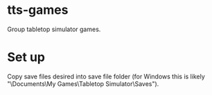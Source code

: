 # tts-games
Group tabletop simulator games.

# Set up
Copy save files desired into save file folder (for Windows this is likely "\Documents\My Games\Tabletop Simulator\Saves\"). 
